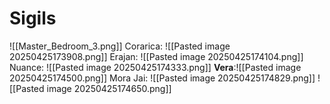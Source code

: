  # Sigils
![[Master_Bedroom_3.png]]
Corarica: ![[Pasted image 20250425173908.png]]
Erajan: ![[Pasted image 20250425174104.png]]
Nuance: ![[Pasted image 20250425174333.png]]
**Vera**:![[Pasted image 20250425174500.png]]
Mora Jai: ![[Pasted image 20250425174829.png]]
![[Pasted image 20250425174650.png]]
